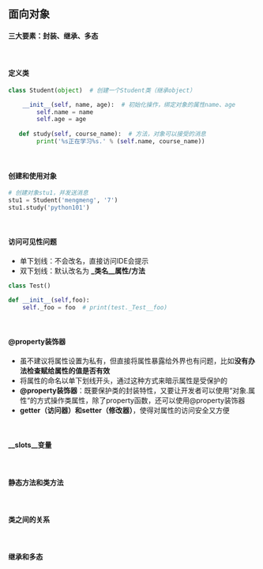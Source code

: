 ## 面向对象

#### 三大要素：封装、继承、多态
<br/>

#### 定义类
```python
class Student(object)  # 创建一个Student类（继承object）

    __init__(self, name, age):  # 初始化操作，绑定对象的属性name、age
        self.name = name
        self.age = age
        
   def study(self, course_name):  # 方法，对象可以接受的消息
        print('%s正在学习%s.' % (self.name, course_name))
```
<br/>

#### 创建和使用对象
```python
# 创建对象stu1，并发送消息
stu1 = Student('mengmeng', '7')
stu1.study('python101')
```
<br/>
 
#### 访问可见性问题
- 单下划线：不会改名，直接访问IDE会提示
- 双下划线：默认改名为 **_类名__属性/方法**
```python
class Test()

def __init__(self,foo):
    self._foo = foo  # print(test._Test__foo)
``` 
<br/>

#### @property装饰器
- 虽不建议将属性设置为私有，但直接将属性暴露给外界也有问题，比如**没有办法检查赋给属性的值是否有效**
- 将属性的命名以单下划线开头，通过这种方式来暗示属性是受保护的
- **@property装饰器**：既要保护类的封装特性，又要让开发者可以使用“对象.属性“的方式操作类属性，除了property函数，还可以使用@property装饰器
- **getter（访问器）和setter（修改器）**，使得对属性的访问安全又方便

<br/>

#### __slots__变量
<br/>

#### 静态方法和类方法
<br/>

#### 类之间的关系
<br/>

#### 继承和多态
<br/>
